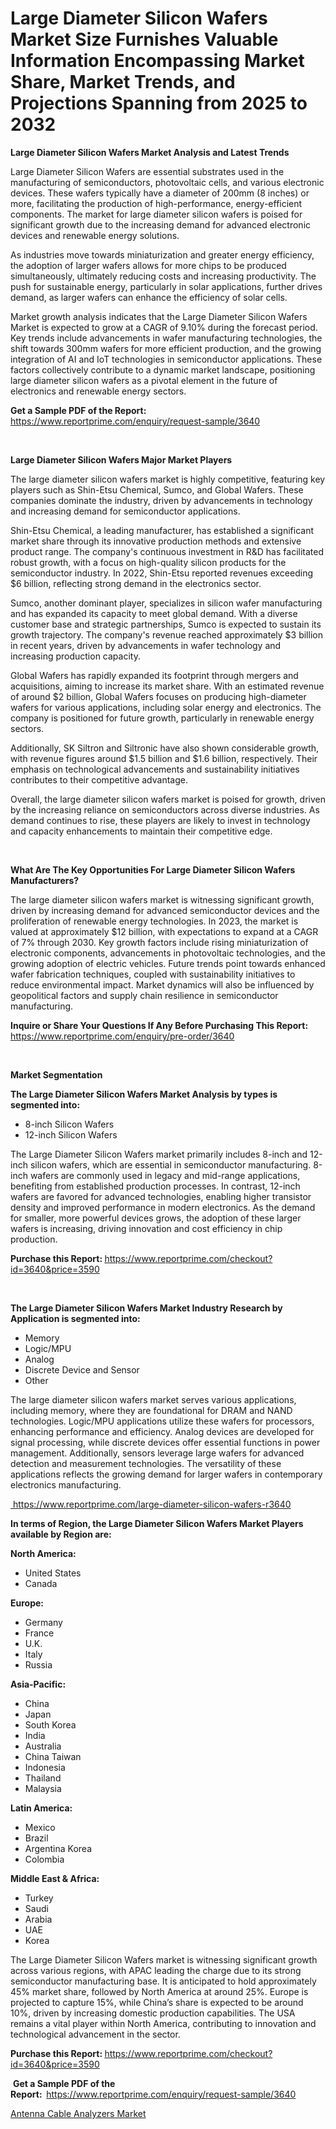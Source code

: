 <p><h1>Large Diameter Silicon Wafers Market Size Furnishes Valuable Information Encompassing Market Share, Market Trends, and Projections Spanning from 2025 to 2032</h1></p><p><strong>Large Diameter Silicon Wafers Market Analysis and Latest Trends</strong></p>
<p><p>Large Diameter Silicon Wafers are essential substrates used in the manufacturing of semiconductors, photovoltaic cells, and various electronic devices. These wafers typically have a diameter of 200mm (8 inches) or more, facilitating the production of high-performance, energy-efficient components. The market for large diameter silicon wafers is poised for significant growth due to the increasing demand for advanced electronic devices and renewable energy solutions.</p><p>As industries move towards miniaturization and greater energy efficiency, the adoption of larger wafers allows for more chips to be produced simultaneously, ultimately reducing costs and increasing productivity. The push for sustainable energy, particularly in solar applications, further drives demand, as larger wafers can enhance the efficiency of solar cells.</p><p>Market growth analysis indicates that the Large Diameter Silicon Wafers Market is expected to grow at a CAGR of 9.10% during the forecast period. Key trends include advancements in wafer manufacturing technologies, the shift towards 300mm wafers for more efficient production, and the growing integration of AI and IoT technologies in semiconductor applications. These factors collectively contribute to a dynamic market landscape, positioning large diameter silicon wafers as a pivotal element in the future of electronics and renewable energy sectors.</p></p>
<p><strong>Get a Sample PDF of the Report:&nbsp;</strong> <a href="https://www.reportprime.com/enquiry/request-sample/3640?utm_campaign=3057&utm_medium=2&utm_source=Github&utm_content=ia&utm_term=18032025&utm_id=large-diameter-silicon-wafers">https://www.reportprime.com/enquiry/request-sample/3640</a></p>
<p>&nbsp;</p>
<p><strong>Large Diameter Silicon Wafers Major Market Players</strong></p>
<p><p>The large diameter silicon wafers market is highly competitive, featuring key players such as Shin-Etsu Chemical, Sumco, and Global Wafers. These companies dominate the industry, driven by advancements in technology and increasing demand for semiconductor applications.</p><p>Shin-Etsu Chemical, a leading manufacturer, has established a significant market share through its innovative production methods and extensive product range. The company's continuous investment in R&D has facilitated robust growth, with a focus on high-quality silicon products for the semiconductor industry. In 2022, Shin-Etsu reported revenues exceeding $6 billion, reflecting strong demand in the electronics sector.</p><p>Sumco, another dominant player, specializes in silicon wafer manufacturing and has expanded its capacity to meet global demand. With a diverse customer base and strategic partnerships, Sumco is expected to sustain its growth trajectory. The company's revenue reached approximately $3 billion in recent years, driven by advancements in wafer technology and increasing production capacity.</p><p>Global Wafers has rapidly expanded its footprint through mergers and acquisitions, aiming to increase its market share. With an estimated revenue of around $2 billion, Global Wafers focuses on producing high-diameter wafers for various applications, including solar energy and electronics. The company is positioned for future growth, particularly in renewable energy sectors.</p><p>Additionally, SK Siltron and Siltronic have also shown considerable growth, with revenue figures around $1.5 billion and $1.6 billion, respectively. Their emphasis on technological advancements and sustainability initiatives contributes to their competitive advantage.</p><p>Overall, the large diameter silicon wafers market is poised for growth, driven by the increasing reliance on semiconductors across diverse industries. As demand continues to rise, these players are likely to invest in technology and capacity enhancements to maintain their competitive edge.</p></p>
<p>&nbsp;</p>
<p><strong>What Are The Key Opportunities For Large Diameter Silicon Wafers Manufacturers?</strong></p>
<p><p>The large diameter silicon wafers market is witnessing significant growth, driven by increasing demand for advanced semiconductor devices and the proliferation of renewable energy technologies. In 2023, the market is valued at approximately $12 billion, with expectations to expand at a CAGR of 7% through 2030. Key growth factors include rising miniaturization of electronic components, advancements in photovoltaic technologies, and the growing adoption of electric vehicles. Future trends point towards enhanced wafer fabrication techniques, coupled with sustainability initiatives to reduce environmental impact. Market dynamics will also be influenced by geopolitical factors and supply chain resilience in semiconductor manufacturing.</p></p>
<p><strong>Inquire or Share Your Questions If Any Before Purchasing This Report:</strong> <a href="https://www.reportprime.com/enquiry/pre-order/3640?utm_campaign=3057&utm_medium=2&utm_source=Github&utm_content=ia&utm_term=18032025&utm_id=large-diameter-silicon-wafers">https://www.reportprime.com/enquiry/pre-order/3640</a></p>
<p>&nbsp;</p>
<p><strong>Market Segmentation</strong></p>
<p><strong>The Large Diameter Silicon Wafers Market Analysis by types is segmented into:</strong></p>
<p><ul><li>8-inch Silicon Wafers</li><li>12-inch Silicon Wafers</li></ul></p>
<p><p>The Large Diameter Silicon Wafers market primarily includes 8-inch and 12-inch silicon wafers, which are essential in semiconductor manufacturing. 8-inch wafers are commonly used in legacy and mid-range applications, benefiting from established production processes. In contrast, 12-inch wafers are favored for advanced technologies, enabling higher transistor density and improved performance in modern electronics. As the demand for smaller, more powerful devices grows, the adoption of these larger wafers is increasing, driving innovation and cost efficiency in chip production.</p></p>
<p><strong>Purchase this Report:&nbsp;</strong><a href="https://www.reportprime.com/checkout?id=3640&price=3590&utm_campaign=3057&utm_medium=2&utm_source=Github&utm_content=ia&utm_term=18032025&utm_id=large-diameter-silicon-wafers">https://www.reportprime.com/checkout?id=3640&price=3590</a></p>
<p>&nbsp;</p>
<p><strong>The Large Diameter Silicon Wafers Market Industry Research by Application is segmented into:</strong></p>
<p><ul><li>Memory</li><li>Logic/MPU</li><li>Analog</li><li>Discrete Device and Sensor</li><li>Other</li></ul></p>
<p><p>The large diameter silicon wafers market serves various applications, including memory, where they are foundational for DRAM and NAND technologies. Logic/MPU applications utilize these wafers for processors, enhancing performance and efficiency. Analog devices are developed for signal processing, while discrete devices offer essential functions in power management. Additionally, sensors leverage large wafers for advanced detection and measurement technologies. The versatility of these applications reflects the growing demand for larger wafers in contemporary electronics manufacturing.</p></p>
<p><a href="https://www.reportprime.com/large-diameter-silicon-wafers-r3640?utm_campaign=3057&utm_medium=2&utm_source=Github&utm_content=ia&utm_term=18032025&utm_id=large-diameter-silicon-wafers">&nbsp;https://www.reportprime.com/large-diameter-silicon-wafers-r3640</a></p>
<p><strong>In terms of Region, the Large Diameter Silicon Wafers Market Players available by Region are:</strong></p>
<p>
    <p> <strong> North America: </strong>
        <ul>
            <li>United States</li>
            <li>Canada</li>
        </ul>
        </p> 
    <p> <strong> Europe: </strong>
        <ul>
            <li>Germany</li>
            <li>France</li>
            <li>U.K.</li>
            <li>Italy</li>
            <li>Russia</li>
        </ul>
        </p> 
    <p> <strong> Asia-Pacific: </strong>
        <ul>
            <li>China</li>
            <li>Japan</li>
            <li>South Korea</li>
            <li>India</li>
            <li>Australia</li>
            <li>China Taiwan</li>
            <li>Indonesia</li>
            <li>Thailand</li>
            <li>Malaysia</li>
        </ul>
        </p> 
    <p> <strong> Latin America: </strong>
        <ul>
            <li>Mexico</li>
            <li>Brazil</li>
            <li>Argentina Korea</li>
            <li>Colombia</li>
        </ul>
        </p> 
    <p> <strong> Middle East & Africa: </strong>
        <ul>
            <li>Turkey</li>
            <li>Saudi</li>
            <li>Arabia</li>
            <li>UAE</li>
            <li>Korea</li>
        </ul>
    </p>
    </p>
<p><p>The Large Diameter Silicon Wafers market is witnessing significant growth across various regions, with APAC leading the charge due to its strong semiconductor manufacturing base. It is anticipated to hold approximately 45% market share, followed by North America at around 25%. Europe is projected to capture 15%, while China’s share is expected to be around 10%, driven by increasing domestic production capabilities. The USA remains a vital player within North America, contributing to innovation and technological advancement in the sector.</p></p>
<p><strong>Purchase this Report: </strong><a href="https://www.reportprime.com/checkout?id=3640&price=3590&utm_campaign=3057&utm_medium=2&utm_source=Github&utm_content=ia&utm_term=18032025&utm_id=large-diameter-silicon-wafers">https://www.reportprime.com/checkout?id=3640&price=3590</a></p>
<p>&nbsp;<strong>Get a Sample PDF of the Report:&nbsp;&nbsp;</strong><a href="https://www.reportprime.com/enquiry/request-sample/3640?utm_campaign=3057&utm_medium=2&utm_source=Github&utm_content=ia&utm_term=18032025&utm_id=large-diameter-silicon-wafers">https://www.reportprime.com/enquiry/request-sample/3640</a></p>
<p><strong></strong></p>
<p><p><a href="https://github.com/omduthkevork/Market-Research-Report-List-1/blob/main/antenna-cable-analyzers-market.md?utm_campaign=3057&utm_medium=2&utm_source=Github&utm_content=ia&utm_term=18032025&utm_id=large-diameter-silicon-wafers">Antenna Cable Analyzers Market</a></p></p>